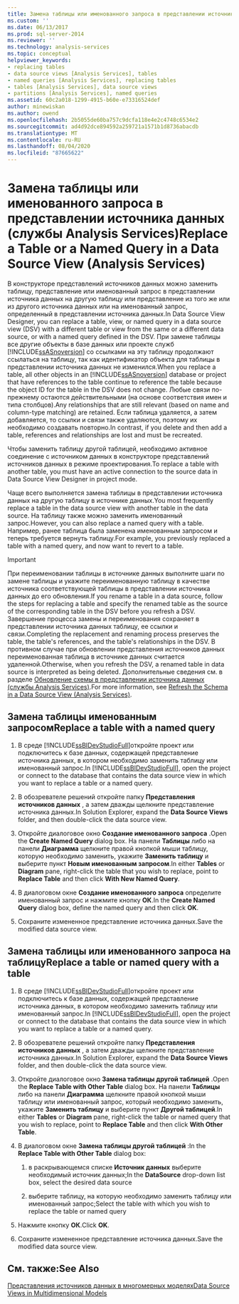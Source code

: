 ```yaml
---
title: Замена таблицы или именованного запроса в представлении источника данных (Analysis Services) | Документация Майкрософт
ms.custom: ''
ms.date: 06/13/2017
ms.prod: sql-server-2014
ms.reviewer: ''
ms.technology: analysis-services
ms.topic: conceptual
helpviewer_keywords:
- replacing tables
- data source views [Analysis Services], tables
- named queries [Analysis Services], replacing tables
- tables [Analysis Services], data source views
- partitions [Analysis Services], named queries
ms.assetid: 60c2a018-1299-4915-b60e-e73316524def
author: minewiskan
ms.author: owend
ms.openlocfilehash: 2b5055de60ba757c9dcfa118e4e2c4748c6534e2
ms.sourcegitcommit: ad4d92dce894592a259721a1571b1d8736abacdb
ms.translationtype: MT
ms.contentlocale: ru-RU
ms.lasthandoff: 08/04/2020
ms.locfileid: "87665622"
---
```

# <a name="replace-a-table-or-a-named-query-in-a-data-source-view-analysis-services"></a><span data-ttu-id="d566a-102">Замена таблицы или именованного запроса в представлении источника данных (службы Analysis Services)</span><span class="sxs-lookup"><span data-stu-id="d566a-102">Replace a Table or a Named Query in a Data Source View (Analysis Services)</span></span>
  <span data-ttu-id="d566a-103">В конструкторе представлений источников данных можно заменить таблицу, представление или именованный запрос в представлении источника данных на другую таблицу или представление из того же или из другого источника данных или на именованный запрос, определенный в представлении источника данных.</span><span class="sxs-lookup"><span data-stu-id="d566a-103">In Data Source View Designer, you can replace a table, view, or named query in a data source view (DSV) with a different table or view from the same or a different data source, or with a named query defined in the DSV.</span></span> <span data-ttu-id="d566a-104">При замене таблицы все другие объекты в базе данных или проекте служб [!INCLUDE[ssASnoversion](../../includes/ssasnoversion-md.md)] со ссылками на эту таблицу продолжают ссылаться на таблицу, так как идентификатор объекта для таблицы в представлении источника данных не изменился.</span><span class="sxs-lookup"><span data-stu-id="d566a-104">When you replace a table, all other objects in an [!INCLUDE[ssASnoversion](../../includes/ssasnoversion-md.md)] database or project that have references to the table continue to reference the table because the object ID for the table in the DSV does not change.</span></span> <span data-ttu-id="d566a-105">Любые связи по-прежнему остаются действительными (на основе соответствия имен и типа столбцов).</span><span class="sxs-lookup"><span data-stu-id="d566a-105">Any relationships that are still relevant (based on name and column-type matching) are retained.</span></span> <span data-ttu-id="d566a-106">Если таблица удаляется, а затем добавляется, то ссылки и связи также удаляются, поэтому их необходимо создавать повторно.</span><span class="sxs-lookup"><span data-stu-id="d566a-106">In contrast, if you delete and then add a table, references and relationships are lost and must be recreated.</span></span>  
  
 <span data-ttu-id="d566a-107">Чтобы заменить таблицу другой таблицей, необходимо активное соединение с источником данных в конструкторе представлений источников данных в режиме проектирования.</span><span class="sxs-lookup"><span data-stu-id="d566a-107">To replace a table with another table, you must have an active connection to the source data in Data Source View Designer in project mode.</span></span>  
  
 <span data-ttu-id="d566a-108">Чаще всего выполняется замена таблицы в представлении источника данных на другую таблицу в источнике данных.</span><span class="sxs-lookup"><span data-stu-id="d566a-108">You most frequently replace a table in the data source view with another table in the data source.</span></span> <span data-ttu-id="d566a-109">На таблицу также можно заменить именованный запрос.</span><span class="sxs-lookup"><span data-stu-id="d566a-109">However, you can also replace a named query with a table.</span></span> <span data-ttu-id="d566a-110">Например, ранее таблица была заменена именованным запросом и теперь требуется вернуть таблицу.</span><span class="sxs-lookup"><span data-stu-id="d566a-110">For example, you previously replaced a table with a named query, and now want to revert to a table.</span></span>  
  
> [!IMPORTANT]  
>  <span data-ttu-id="d566a-111">При переименовании таблицы в источнике данных выполните шаги по замене таблицы и укажите переименованную таблицу в качестве источника соответствующей таблицы в представлении источника данных до его обновления.</span><span class="sxs-lookup"><span data-stu-id="d566a-111">If you rename a table in a data source, follow the steps for replacing a table and specify the renamed table as the source of the corresponding table in the DSV before you refresh a DSV.</span></span> <span data-ttu-id="d566a-112">Завершение процесса замены и переименования сохраняет в представлении источника данных таблицу, ее ссылки и связи.</span><span class="sxs-lookup"><span data-stu-id="d566a-112">Completing the replacement and renaming process preserves the table, the table's references, and the table's relationships in the DSV.</span></span> <span data-ttu-id="d566a-113">В противном случае при обновлении представления источников данных переименованная таблица в источнике данных считается удаленной.</span><span class="sxs-lookup"><span data-stu-id="d566a-113">Otherwise, when you refresh the DSV, a renamed table in data source is interpreted as being deleted.</span></span> <span data-ttu-id="d566a-114">Дополнительные сведения см. в разделе [Обновление схемы в представлении источника данных (службы Analysis Services)](refresh-the-schema-in-a-data-source-view-analysis-services.md).</span><span class="sxs-lookup"><span data-stu-id="d566a-114">For more information, see [Refresh the Schema in a Data Source View &#40;Analysis Services&#41;](refresh-the-schema-in-a-data-source-view-analysis-services.md).</span></span>  
  
##  <a name="replace-a-table-with-a-named-query"></a><a name="bkmk_nq"></a> <span data-ttu-id="d566a-115">Замена таблицы именованным запросом</span><span class="sxs-lookup"><span data-stu-id="d566a-115">Replace a table with a named query</span></span>  
  
1.  <span data-ttu-id="d566a-116">В среде [!INCLUDE[ssBIDevStudioFull](../../includes/ssbidevstudiofull-md.md)]откройте проект или подключитесь к базе данных, содержащей представление источника данных, в котором необходимо заменить таблицу или именованный запрос.</span><span class="sxs-lookup"><span data-stu-id="d566a-116">In [!INCLUDE[ssBIDevStudioFull](../../includes/ssbidevstudiofull-md.md)], open the project or connect to the database that contains the data source view in which you want to replace a table or a named query.</span></span>  
  
2.  <span data-ttu-id="d566a-117">В обозревателе решений откройте папку **Представления источников данных** , а затем дважды щелкните представление источника данных.</span><span class="sxs-lookup"><span data-stu-id="d566a-117">In Solution Explorer, expand the **Data Source Views** folder, and then double-click the data source view.</span></span>  
  
3.  <span data-ttu-id="d566a-118">Откройте диалоговое окно **Создание именованного запроса** .</span><span class="sxs-lookup"><span data-stu-id="d566a-118">Open the **Create Named Query** dialog box.</span></span> <span data-ttu-id="d566a-119">На панели **Таблицы** либо на панели **Диаграмма** щелкните правой кнопкой мыши таблицу, которую необходимо заменить, укажите **Заменить таблицу** и выберите пункт **Новым именованным запросом**.</span><span class="sxs-lookup"><span data-stu-id="d566a-119">In either **Tables** or **Diagram** pane, right-click the table that you wish to replace, point to **Replace Table** and then click **With New Named Query**.</span></span>  
  
4.  <span data-ttu-id="d566a-120">В диалоговом окне **Создание именованного запроса** определите именованный запрос и нажмите кнопку **ОК**.</span><span class="sxs-lookup"><span data-stu-id="d566a-120">In the **Create Named Query** dialog box, define the named query and then click **OK**.</span></span>  
  
5.  <span data-ttu-id="d566a-121">Сохраните измененное представление источника данных.</span><span class="sxs-lookup"><span data-stu-id="d566a-121">Save the modified data source view.</span></span>  
  
## <a name="replace-a-table-or-named-query-with-a-table"></a><span data-ttu-id="d566a-122">Замена таблицы или именованного запроса на таблицу</span><span class="sxs-lookup"><span data-stu-id="d566a-122">Replace a table or named query with a table</span></span>  
  
1.  <span data-ttu-id="d566a-123">В среде [!INCLUDE[ssBIDevStudioFull](../../includes/ssbidevstudiofull-md.md)]откройте проект или подключитесь к базе данных, содержащей представление источника данных, в котором необходимо заменить таблицу или именованный запрос.</span><span class="sxs-lookup"><span data-stu-id="d566a-123">In [!INCLUDE[ssBIDevStudioFull](../../includes/ssbidevstudiofull-md.md)], open the project or connect to the database that contains the data source view in which you want to replace a table or a named query.</span></span>  
  
2.  <span data-ttu-id="d566a-124">В обозревателе решений откройте папку **Представления источников данных** , а затем дважды щелкните представление источника данных.</span><span class="sxs-lookup"><span data-stu-id="d566a-124">In Solution Explorer, expand the **Data Source Views** folder, and then double-click the data source view.</span></span>  
  
3.  <span data-ttu-id="d566a-125">Откройте диалоговое окно **Замена таблицы другой таблицей** .</span><span class="sxs-lookup"><span data-stu-id="d566a-125">Open the **Replace Table with Other Table** dialog box.</span></span> <span data-ttu-id="d566a-126">На панели **Таблицы** либо на панели **Диаграмма** щелкните правой кнопкой мыши таблицу или именованный запрос, который необходимо заменить, укажите **Заменить таблицу** и выберите пункт **Другой таблицей**.</span><span class="sxs-lookup"><span data-stu-id="d566a-126">In either **Tables** or **Diagram** pane, right-click the table or named query that you wish to replace, point to **Replace Table** and then click **With Other Table**.</span></span>  
  
4.  <span data-ttu-id="d566a-127">В диалоговом окне **Замена таблицы другой таблицей** :</span><span class="sxs-lookup"><span data-stu-id="d566a-127">In the **Replace Table with Other Table** dialog box:</span></span>  
  
    1.  <span data-ttu-id="d566a-128">в раскрывающемся списке **Источник данных** выберите необходимый источник данных;</span><span class="sxs-lookup"><span data-stu-id="d566a-128">In the **DataSource** drop-down list box, select the desired data source</span></span>  
  
    2.  <span data-ttu-id="d566a-129">выберите таблицу, на которую необходимо заменить таблицу или именованный запрос;</span><span class="sxs-lookup"><span data-stu-id="d566a-129">Select the table with which you wish to replace the table or named query</span></span>  
  
5.  <span data-ttu-id="d566a-130">Нажмите кнопку **ОК**.</span><span class="sxs-lookup"><span data-stu-id="d566a-130">Click **OK**.</span></span>  
  
6.  <span data-ttu-id="d566a-131">Сохраните измененное представление источника данных.</span><span class="sxs-lookup"><span data-stu-id="d566a-131">Save the modified data source view.</span></span>  
  
## <a name="see-also"></a><span data-ttu-id="d566a-132">См. также:</span><span class="sxs-lookup"><span data-stu-id="d566a-132">See Also</span></span>  
 [<span data-ttu-id="d566a-133">Представления источников данных в многомерных моделях</span><span class="sxs-lookup"><span data-stu-id="d566a-133">Data Source Views in Multidimensional Models</span></span>](data-source-views-in-multidimensional-models.md)  
  
  
